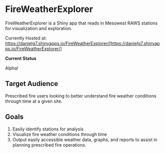 # FireWeatherExplorer

FireWeatherExplorer is a Shiny app that reads in Mesowest RAWS stations for visualization and exploration. 

Currently Hosted at: https://danielg7.shinyapps.io/FireWeatherExplorer/[https://danielg7.shinyapps.io/FireWeatherExplorer/]


**Current Status**  

Alpha!

## Target Audience
Prescribed fire users looking to better understand fire weather conditions through time at a given site.

## Goals
1. Easily identify stations for analysis
2. Visualize fire weather conditions through time
3. Output easily accessible weather data, graphs, and reports to assist in planning prescribed fire operations.
